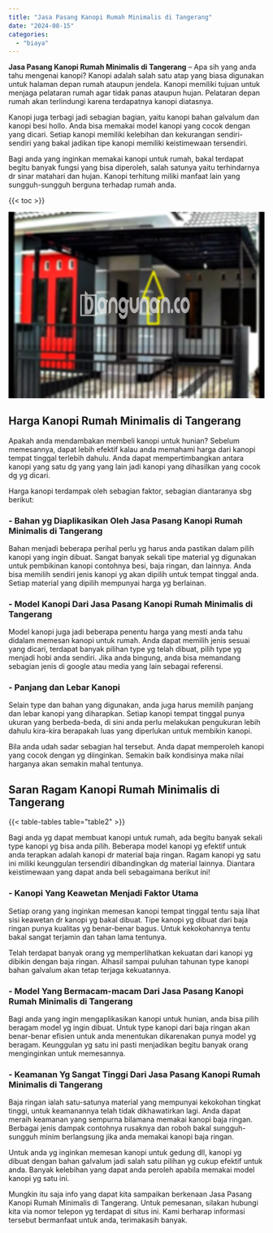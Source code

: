 ```yaml
---
title: "Jasa Pasang Kanopi Rumah Minimalis di Tangerang"
date: "2024-08-15"
categories: 
  - "biaya"
---
```


**Jasa Pasang Kanopi Rumah Minimalis di Tangerang** – Apa sih yang anda tahu mengenai kanopi? Kanopi adalah salah satu atap yang biasa digunakan untuk halaman depan rumah ataupun jendela. Kanopi memiliki tujuan untuk menjaga pelataran rumah agar tidak panas ataupun hujan. Pelataran depan rumah akan terlindungi karena terdapatnya kanopi diatasnya.

Kanopi juga terbagi jadi sebagian bagian, yaitu kanopi bahan galvalum dan kanopi besi hollo. Anda bisa memakai model kanopi yang cocok dengan yang dicari. Setiap kanopi memiliki kelebihan dan kekurangan sendiri-sendiri yang bakal jadikan tipe kanopi memiliki keistimewaan tersendiri.

Bagi anda yang inginkan memakai kanopi untuk rumah, bakal terdapat begitu banyak fungsi yang bisa diperoleh, salah satunya yaitu terhindarnya dr sinar matahari dan hujan. Kanopi terhitung miliki manfaat lain yang sungguh-sungguh berguna terhadap rumah anda.

{{< toc >}}

![Jasa Pasang Kanopi Rumah Minimalis di Tangerang](/images/harga-kanopi-minimalis-61.png)

## Harga Kanopi Rumah Minimalis di Tangerang

Apakah anda mendambakan membeli kanopi untuk hunian? Sebelum memesannya, dapat lebih efektif kalau anda memahami harga dari kanopi tempat tinggal terlebih dahulu. Anda dapat mempertimbangkan antara kanopi yang satu dg yang yang lain jadi kanopi yang dihasilkan yang cocok dg yg dicari.

Harga kanopi terdampak oleh sebagian faktor, sebagian diantaranya sbg berikut:

### \- Bahan yg Diaplikasikan Oleh Jasa Pasang Kanopi Rumah Minimalis di Tangerang

Bahan menjadi beberapa perihal perlu yg harus anda pastikan dalam pilih kanopi yang ingin dibuat. Sangat banyak sekali tipe material yg digunakan untuk pembikinan kanopi contohnya besi, baja ringan, dan lainnya. Anda bisa memilih sendiri jenis kanopi yg akan dipilih untuk tempat tinggal anda. Setiap material yang dipilih mempunyai harga yg berlainan.

### \- Model Kanopi Dari Jasa Pasang Kanopi Rumah Minimalis di Tangerang

Model kanopi juga jadi beberapa penentu harga yang mesti anda tahu didalam memesan kanopi untuk rumah. Anda dapat memilih jenis sesuai yang dicari, terdapat banyak pilihan type yg telah dibuat, pilih type yg menjadi hobi anda sendiri. Jika anda bingung, anda bisa memandang sebagian jenis di google atau media yang lain sebagai referensi.

### \- Panjang dan Lebar Kanopi

Selain type dan bahan yang digunakan, anda juga harus memilih panjang dan lebar kanopi yang diharapkan. Setiap kanopi tempat tinggal punya ukuran yang berbeda-beda, di sini anda perlu melakukan pengukuran lebih dahulu kira-kira berapakah luas yang diperlukan untuk membikin kanopi.

Bila anda udah sadar sebagian hal tersebut. Anda dapat memperoleh kanopi yang cocok dengan yg diinginkan. Semakin baik kondisinya maka nilai harganya akan semakin mahal tentunya.

## Saran Ragam Kanopi Rumah Minimalis di Tangerang

{{< table-tables table="table2" >}}

Bagi anda yg dapat membuat kanopi untuk rumah, ada begitu banyak sekali type kanopi yg bisa anda pilih. Beberapa model kanopi yg efektif untuk anda terapkan adalah kanopi dr material baja ringan. Ragam kanopi yg satu ini miliki keunggulan tersendiri dibandingkan dg material lainnya. Diantara keistimewaan yang dapat anda beli sebagaimana berikut ini!

### \- Kanopi Yang Keawetan Menjadi Faktor Utama

Setiap orang yang inginkan memesan kanopi tempat tinggal tentu saja lihat sisi keawetan dr kanopi yg bakal dibuat. Tipe kanopi yg dibuat dari baja ringan punya kualitas yg benar-benar bagus. Untuk kekokohannya tentu bakal sangat terjamin dan tahan lama tentunya.

Telah terdapat banyak orang yg memperlihatkan kekuatan dari kanopi yg dibikin dengan baja ringan. Alhasil sampai puluhan tahunan type kanopi bahan galvalum akan tetap terjaga kekuatannya.

### \- Model Yang Bermacam-macam Dari Jasa Pasang Kanopi Rumah Minimalis di Tangerang

Bagi anda yang ingin mengaplikasikan kanopi untuk hunian, anda bisa pilih beragam model yg ingin dibuat. Untuk type kanopi dari baja ringan akan benar-benar efisien untuk anda menentukan dikarenakan punya model yg beragam. Keunggulan yg satu ini pasti menjadikan begitu banyak orang menginginkan untuk memesannya.

### \- Keamanan Yg Sangat Tinggi Dari Jasa Pasang Kanopi Rumah Minimalis di Tangerang

Baja ringan ialah satu-satunya material yang mempunyai kekokohan tingkat tinggi, untuk keamanannya telah tidak dikhawatirkan lagi. Anda dapat meraih keamanan yang sempurna bilamana memakai kanopi baja ringan. Berbagai jenis dampak contohnya rusaknya dan roboh bakal sungguh-sungguh minim berlangsung jika anda memakai kanopi baja ringan.

Untuk anda yg inginkan memesan kanopi untuk gedung dll, kanopi yg dibuat dengan bahan galvalum jadi salah satu pilihan yg cukup efektif untuk anda. Banyak kelebihan yang dapat anda peroleh apabila memakai model kanopi yg satu ini.

Mungkin itu saja info yang dapat kita sampaikan berkenaan Jasa Pasang Kanopi Rumah Minimalis di Tangerang. Untuk pemesanan, silakan hubungi kita via nomor telepon yg terdapat di situs ini. Kami berharap informasi tersebut bermanfaat untuk anda, terimakasih banyak.
